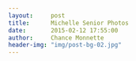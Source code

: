 ```yaml
---
layout:     post
title:      Michelle Senior Photos
date:       2015-02-12 17:55:00
author:     Chance Monnette
header-img: "img/post-bg-02.jpg"
---
```


<p>

<img src="{{ site.baseurl }}/michelle/1.JPG" alt="">
<img src="{{ site.baseurl }}/michelle/2.JPG" alt="">
<img src="{{ site.baseurl }}/michelle/3.JPG" alt="">
<img src="{{ site.baseurl }}/michelle/4.JPG" alt="">
<img src="{{ site.baseurl }}/michelle/5.JPG" alt="">
<img src="{{ site.baseurl }}/michelle/6.JPG" alt="">
<img src="{{ site.baseurl }}/michelle/7.JPG" alt="">
<img src="{{ site.baseurl }}/michelle/8.JPG" alt="">
<img src="{{ site.baseurl }}/michelle/9.JPG" alt="">
<img src="{{ site.baseurl }}/michelle/10.JPG" alt="">
<img src="{{ site.baseurl }}/michelle/11.JPG" alt="">
<img src="{{ site.baseurl }}/michelle/12.JPG" alt="">
<img src="{{ site.baseurl }}/michelle/13.JPG" alt="">
<img src="{{ site.baseurl }}/michelle/14.JPG" alt="">
<img src="{{ site.baseurl }}/michelle/15.JPG" alt="">


<span class="caption text-muted"></span>

</p>